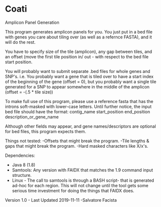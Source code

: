# Coati
Amplicon Panel Generation

This program generates amplicon panels for you. You just put in a bed file with genes you care about tiling over (as well as a refernce FASTA), and it will do the rest.

You have to specify size of the tile (amplicon), any gap between tiles, and an offset (move the first tile position in/ out - with respect to the bed file start position.

You will probably want to submit separate .bed files for whole genes and SNP's. i.e. You probably want a gene that is tiled over to have a start index of the beginning of the gene (offset = 0), but you probably want a single tile generated for a SNP to appear somewhere in the middle of the amplicon (offset = -(.5 * tile size))

To make full use of this program, please use a reference fasta that has the introns soft-masked with lower-case letters.
Until further notice, the input bed file should have the format:
contig_name start_position  end_position  description_or_gene_name

Although other fields may appear, and gene names/descriptors are optional for bed files, this program expects them.

Things not tested:
-Offsets that might break the program.
-Tile lengths & gaps that might break the program.
-Hard masked characters like X/x's.

Dependencies: 
- Java 8 (1.8)
- Samtools: Any version with FAIDX that matches the 1.9 command input structure.
- Linux - The call to samtools is through a BASH script- that is generated ad-hoc for each region. This will not change until the tool gets some serious time investment for doing the things that FAIDX does.

Version 1.0 - Last Updated 2019-11-11
-Salvatore Facista
